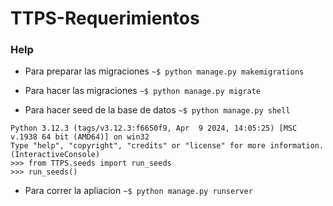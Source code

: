 # TTPS-Requerimientos

### Help
- Para preparar las migraciones
```~$ python manage.py makemigrations```


- Para hacer las migraciones
```~$ python manage.py migrate```

- Para hacer seed de la base de datos
```~$ python manage.py shell```
```
Python 3.12.3 (tags/v3.12.3:f6650f9, Apr  9 2024, 14:05:25) [MSC v.1938 64 bit (AMD64)] on win32
Type "help", "copyright", "credits" or "license" for more information.
(InteractiveConsole)
>>> from TTPS.seeds import run_seeds
>>> run_seeds()
```

- Para correr la apliacion
```~$ python manage.py runserver```